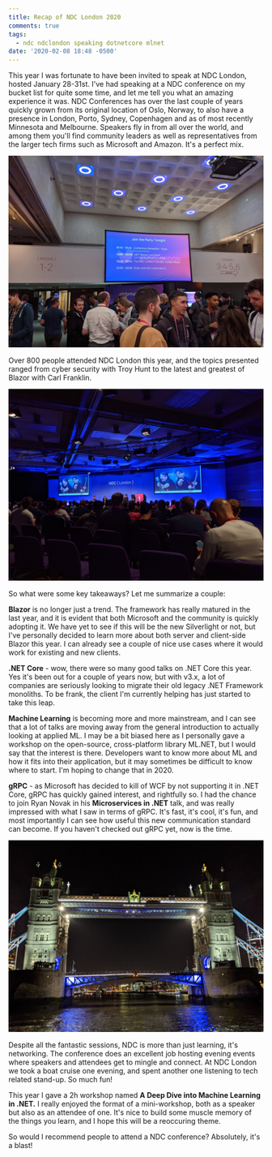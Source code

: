 ```yaml
---
title: Recap of NDC London 2020
comments: true
tags:
  - ndc ndclondon speaking dotnetcore mlnet
date: '2020-02-08 18:48 -0500'
---
```

This year I was fortunate to have been invited to speak at NDC London, hosted January 28-31st. I've had speaking at a NDC conference on my bucket list for quite some time, and let me tell you what an amazing experience it was. NDC Conferences has over the last couple of years quickly grown from its original location of Oslo, Norway, to also have a presence in London, Porto, Sydney, Copenhagen and as of most recently Minnesota and Melbourne. Speakers fly in from all over the world, and among them you'll find community leaders as well as representatives from the larger tech firms such as Microsoft and Amazon. It's a perfect mix. 

![](/images/post-images/IMG_20200130_173307.jpg)

Over 800 people attended NDC London this year, and the topics presented ranged from cyber security with Troy Hunt to the latest and greatest of Blazor with Carl Franklin. 

![](/images/post-images/IMG_20200130_192145.jpg)

So what were some key takeaways? Let me summarize a couple:

**Blazor** is no longer just a trend. The framework has really matured in the last year, and it is evident that both Microsoft and the community is quickly adopting it. We have yet to see if this will be the new Silverlight or not, but I've personally decided to learn more about both server and client-side Blazor this year. I can already see a couple of nice use cases where it would work for existing and new clients.

**.NET Core** - wow, there were so many good talks on .NET Core this year. Yes it's been out for a couple of years now, but with v3.x, a lot of companies are seriously looking to migrate their old legacy .NET Framework monoliths. To be frank, the client I'm currently helping has just started to take this leap.  

**Machine Learning** is becoming more and more mainstream, and I can see that a lot of talks are moving away from the general introduction to actually looking at applied ML. I may be a bit biased here as I personally gave a workshop on the open-source, cross-platform library ML.NET, but I would say that the interest is there. Developers want to know more about ML and how it fits into their application, but it may sometimes be difficult to know where to start. I'm hoping to change that in 2020.

**gRPC** - as Microsoft has decided to kill of WCF by not supporting it in .NET Core, gRPC has quickly gained interest, and rightfully so. I had the chance to join Ryan Novak in his **Microservices in .NET** talk, and was really impressed with what I saw in terms of gRPC. It's fast, it's cool, it's fun, and most importantly I can see how useful this new communication standard can become. If you haven't checked out gRPC yet, now is the time.

![](/images/post-images/IMG_20200129_201024.jpg)

Despite all the fantastic sessions, NDC is more than just learning, it's networking. The conference does an excellent job hosting evening events where speakers and attendees get to mingle and connect. At NDC London we took a boat cruise one evening, and spent another one listening to tech related stand-up. So much fun!

This year I gave a 2h workshop named **A Deep Dive into Machine Learning in .NET.** I really enjoyed the format of a mini-workshop, both as a speaker but also as an attendee of one. It's nice to build some muscle memory of the things you learn, and I hope this will be a reoccuring theme.

So would I recommend people to attend a NDC conference? Absolutely, it's a blast!
